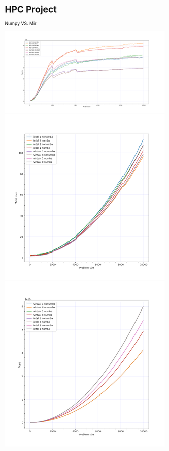 # HPC Project

Numpy VS. Mir

![](graphs/flopss_1.png?raw=true)
![](graphs/times_1.png?raw=true)
![](graphs/flops_1.png?raw=true)
